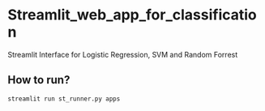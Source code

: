 # Streamlit_web_app_for_classification
Streamlit Interface for Logistic Regression, SVM and Random Forrest 

## How to run?

```
streamlit run st_runner.py apps
```
